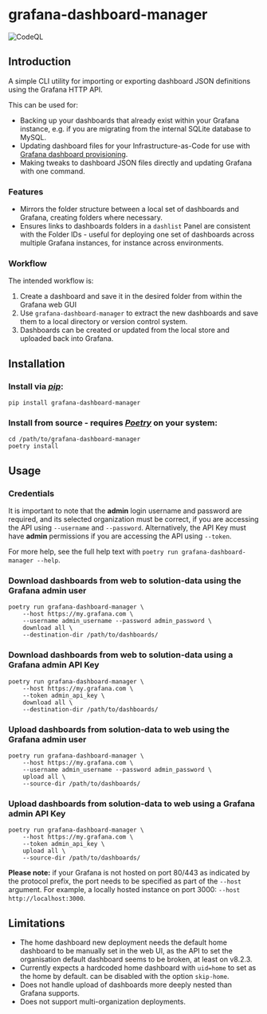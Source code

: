 # grafana-dashboard-manager

![CodeQL](https://github.com/Beam-Connectivity/grafana-dashboard-manager/actions/workflows/codeql-analysis.yml/badge.svg)

## Introduction

A simple CLI utility for importing or exporting dashboard JSON definitions using the Grafana HTTP API.

This can be used for:

- Backing up your dashboards that already exist within your Grafana instance, e.g. if you are migrating from the internal SQLite database to MySQL.
- Updating dashboard files for your Infrastructure-as-Code for use with [Grafana dashboard provisioning](https://grafana.com/docs/grafana/latest/administration/provisioning/#dashboards).
- Making tweaks to dashboard JSON files directly and updating Grafana with one command.

### Features

- Mirrors the folder structure between a local set of dashboards and Grafana, creating folders where necessary.
- Ensures links to dashboards folders in a `dashlist` Panel are consistent with the Folder IDs - useful for deploying one set of dashboards across multiple Grafana instances, for instance across environments.

### Workflow

The intended workflow is:

1. Create a dashboard and save it in the desired folder from within the Grafana web GUI
2. Use `grafana-dashboard-manager` to extract the new dashboards and save them to a local directory or version control system.
3. Dashboards can be created or updated from the local store and uploaded back into Grafana.

## Installation

### Install via _[pip](https://pypi.org/project/pip/)_:

```shell
pip install grafana-dashboard-manager
```

### Install from source - requires _[Poetry](https://python-poetry.org/)_ on your system:

```shell
cd /path/to/grafana-dashboard-manager
poetry install
```

## Usage

### Credentials

It is important to note that the **admin** login username and password are required, and its selected organization must be correct, if you are accessing the API using `--username` and `--password`. Alternatively, the API Key must have **admin** permissions if you are accessing the API using `--token`.

For more help, see the full help text with `poetry run grafana-dashboard-manager --help`.

### Download dashboards from web to solution-data using the Grafana admin user

```shell
poetry run grafana-dashboard-manager \
    --host https://my.grafana.com \
    --username admin_username --password admin_password \
    download all \
    --destination-dir /path/to/dashboards/
```

### Download dashboards from web to solution-data using a Grafana admin API Key

```shell
poetry run grafana-dashboard-manager \
    --host https://my.grafana.com \
    --token admin_api_key \
    download all \
    --destination-dir /path/to/dashboards/
```

### Upload dashboards from solution-data to web using the Grafana admin user

```shell
poetry run grafana-dashboard-manager \
    --host https://my.grafana.com \
    --username admin_username --password admin_password \
    upload all \
    --source-dir /path/to/dashboards/
```

### Upload dashboards from solution-data to web using a Grafana admin API Key

```shell
poetry run grafana-dashboard-manager \
    --host https://my.grafana.com \
    --token admin_api_key \
    upload all \
    --source-dir /path/to/dashboards/
```

**Please note:** if your Grafana is not hosted on port 80/443 as indicated by the protocol prefix, the port needs to be specified as part of the `--host` argument. For example, a locally hosted instance on port 3000: `--host http://localhost:3000`.

## Limitations

- The home dashboard new deployment needs the default home dashboard to be manually set in the web UI, as the API to set the organisation default dashboard seems to be broken, at least on v8.2.3.
- Currently expects a hardcoded home dashboard with `uid=home` to set as the home by default.
can be disabled with the option `skip-home`.
- Does not handle upload of dashboards more deeply nested than Grafana supports.
- Does not support multi-organization deployments.
